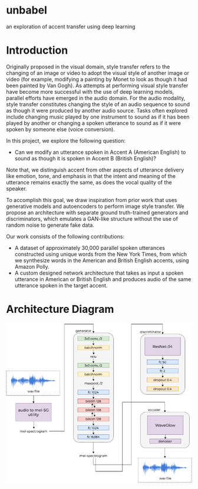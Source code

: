 # unbabel
an exploration of accent transfer using deep learning

# Introduction
Originally proposed in the visual domain, style transfer refers to the changing of an image or video to adopt the visual style of another image or video (for example, modifying a painting by Monet to look as though it had been painted by Van Gogh). As attempts at performing visual style transfer have become more successful with the use of deep learning models, parallel efforts have emerged in the audio domain. For the audio modality, style transfer constitutes changing the style of an audio sequence to sound as though it were produced by another audio source. Tasks often explored include changing music played by one instrument to sound as if it has been played by another or changing a spoken utterance to sound as if it were spoken by someone else (voice conversion).

In this project, we explore the following question:

* Can we modify an utterance spoken in Accent A (American English) to sound as though it is spoken in Accent B (British English)?

Note that, we distinguish accent from other aspects of utterance delivery like emotion, tone, and emphasis in that the intent and meaning of the utterance remains exactly the same, as does the vocal quality of the speaker.

To accomplish this goal, we draw inspiration from prior work that uses generative models and autoencoders to perform image style transfer. We propose an architecture with separate ground truth-trained generators and discriminators, which emulates a GAN-like structure without the use of random noise to generate fake data.

Our work consists of the following contributions:

* A dataset of approximately 30,000 parallel spoken utterances constructed using unique words from the New York Times, from which we synthesize words in the American and British English accents, using Amazon Polly.
* A custom designed network architecture that takes as input a spoken utterance in American or British English and produces audio of the same utterance spoken in the target accent.

# Architecture Diagram

![unbabel model architecture diagram](public/accent_model_arch.png)
